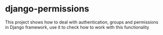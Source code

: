 # django-permissions
This project shows how to deal with authentication, groups and permissions in Django framework, use it to check how to work with this functionality
